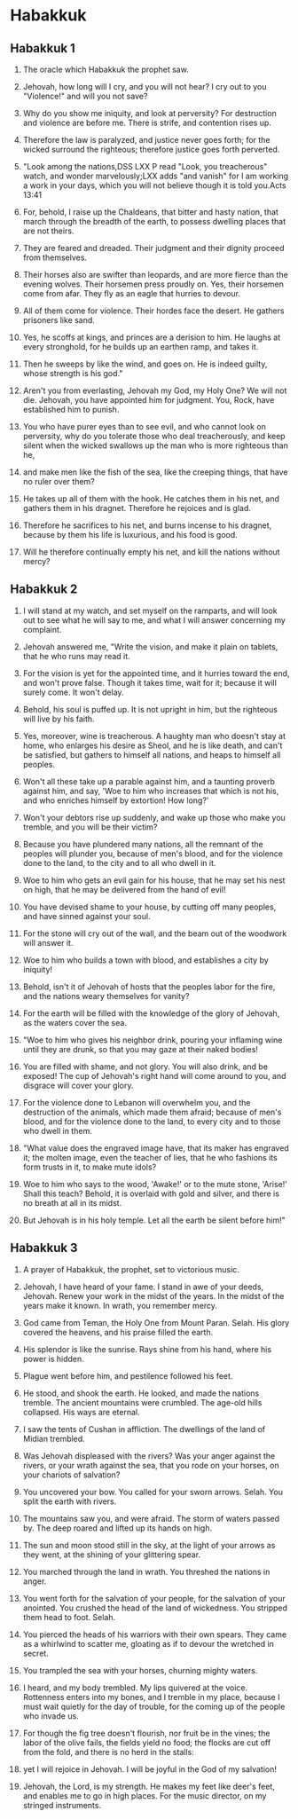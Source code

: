 # Habakkuk

## Habakkuk 1

1. The oracle which Habakkuk the prophet saw.

2. Jehovah, how long will I cry, and you will not hear? I cry out to you "Violence!" and will you not save?

3. Why do you show me iniquity, and look at perversity? For destruction and violence are before me. There is strife, and contention rises up.

4. Therefore the law is paralyzed, and justice never goes forth; for the wicked surround the righteous; therefore justice goes forth perverted. 

5. "Look among the nations,DSS LXX P read "Look, you treacherous" watch, and wonder marvelously;LXX adds "and vanish" for I am working a work in your days, which you will not believe though it is told you.Acts 13:41

6. For, behold, I raise up the Chaldeans, that bitter and hasty nation, that march through the breadth of the earth, to possess dwelling places that are not theirs.

7. They are feared and dreaded. Their judgment and their dignity proceed from themselves.

8. Their horses also are swifter than leopards, and are more fierce than the evening wolves. Their horsemen press proudly on. Yes, their horsemen come from afar. They fly as an eagle that hurries to devour.

9. All of them come for violence. Their hordes face the desert. He gathers prisoners like sand.

10. Yes, he scoffs at kings, and princes are a derision to him. He laughs at every stronghold, for he builds up an earthen ramp, and takes it.

11. Then he sweeps by like the wind, and goes on. He is indeed guilty, whose strength is his god." 

12. Aren't you from everlasting, Jehovah my God, my Holy One? We will not die. Jehovah, you have appointed him for judgment. You, Rock, have established him to punish.

13. You who have purer eyes than to see evil, and who cannot look on perversity, why do you tolerate those who deal treacherously, and keep silent when the wicked swallows up the man who is more righteous than he,

14. and make men like the fish of the sea, like the creeping things, that have no ruler over them?

15. He takes up all of them with the hook. He catches them in his net, and gathers them in his dragnet. Therefore he rejoices and is glad.

16. Therefore he sacrifices to his net, and burns incense to his dragnet, because by them his life is luxurious, and his food is good.

17. Will he therefore continually empty his net, and kill the nations without mercy?  

## Habakkuk 2

1. I will stand at my watch, and set myself on the ramparts, and will look out to see what he will say to me, and what I will answer concerning my complaint. 

2. Jehovah answered me, "Write the vision, and make it plain on tablets, that he who runs may read it.

3. For the vision is yet for the appointed time, and it hurries toward the end, and won't prove false. Though it takes time, wait for it; because it will surely come. It won't delay.

4. Behold, his soul is puffed up. It is not upright in him, but the righteous will live by his faith.

5. Yes, moreover, wine is treacherous. A haughty man who doesn't stay at home, who enlarges his desire as Sheol, and he is like death, and can't be satisfied, but gathers to himself all nations, and heaps to himself all peoples.

6. Won't all these take up a parable against him, and a taunting proverb against him, and say, 'Woe to him who increases that which is not his, and who enriches himself by extortion! How long?'

7. Won't your debtors rise up suddenly, and wake up those who make you tremble, and you will be their victim?

8. Because you have plundered many nations, all the remnant of the peoples will plunder you, because of men's blood, and for the violence done to the land, to the city and to all who dwell in it.

9. Woe to him who gets an evil gain for his house, that he may set his nest on high, that he may be delivered from the hand of evil!

10. You have devised shame to your house, by cutting off many peoples, and have sinned against your soul.

11. For the stone will cry out of the wall, and the beam out of the woodwork will answer it.

12. Woe to him who builds a town with blood, and establishes a city by iniquity!

13. Behold, isn't it of Jehovah of hosts that the peoples labor for the fire, and the nations weary themselves for vanity?

14. For the earth will be filled with the knowledge of the glory of Jehovah, as the waters cover the sea. 

15. "Woe to him who gives his neighbor drink, pouring your inflaming wine until they are drunk, so that you may gaze at their naked bodies!

16. You are filled with shame, and not glory. You will also drink, and be exposed! The cup of Jehovah's right hand will come around to you, and disgrace will cover your glory.

17. For the violence done to Lebanon will overwhelm you, and the destruction of the animals, which made them afraid; because of men's blood, and for the violence done to the land, to every city and to those who dwell in them. 

18. "What value does the engraved image have, that its maker has engraved it; the molten image, even the teacher of lies, that he who fashions its form trusts in it, to make mute idols?

19. Woe to him who says to the wood, 'Awake!' or to the mute stone, 'Arise!' Shall this teach? Behold, it is overlaid with gold and silver, and there is no breath at all in its midst.

20. But Jehovah is in his holy temple. Let all the earth be silent before him!"  

## Habakkuk 3

1. A prayer of Habakkuk, the prophet, set to victorious music. 

2. Jehovah, I have heard of your fame. I stand in awe of your deeds, Jehovah. Renew your work in the midst of the years. In the midst of the years make it known. In wrath, you remember mercy.

3. God came from Teman, the Holy One from Mount Paran. Selah. His glory covered the heavens, and his praise filled the earth.

4. His splendor is like the sunrise. Rays shine from his hand, where his power is hidden.

5. Plague went before him, and pestilence followed his feet.

6. He stood, and shook the earth. He looked, and made the nations tremble. The ancient mountains were crumbled. The age-old hills collapsed. His ways are eternal.

7. I saw the tents of Cushan in affliction. The dwellings of the land of Midian trembled.

8. Was Jehovah displeased with the rivers? Was your anger against the rivers, or your wrath against the sea, that you rode on your horses, on your chariots of salvation?

9. You uncovered your bow. You called for your sworn arrows. Selah. You split the earth with rivers.

10. The mountains saw you, and were afraid. The storm of waters passed by. The deep roared and lifted up its hands on high.

11. The sun and moon stood still in the sky, at the light of your arrows as they went, at the shining of your glittering spear.

12. You marched through the land in wrath. You threshed the nations in anger.

13. You went forth for the salvation of your people, for the salvation of your anointed. You crushed the head of the land of wickedness. You stripped them head to foot. Selah.

14. You pierced the heads of his warriors with their own spears. They came as a whirlwind to scatter me, gloating as if to devour the wretched in secret.

15. You trampled the sea with your horses, churning mighty waters.

16. I heard, and my body trembled. My lips quivered at the voice. Rottenness enters into my bones, and I tremble in my place, because I must wait quietly for the day of trouble, for the coming up of the people who invade us.

17. For though the fig tree doesn't flourish, nor fruit be in the vines; the labor of the olive fails, the fields yield no food; the flocks are cut off from the fold, and there is no herd in the stalls:

18. yet I will rejoice in Jehovah. I will be joyful in the God of my salvation!

19. Jehovah, the Lord, is my strength. He makes my feet like deer's feet, and enables me to go in high places. For the music director, on my stringed instruments.   